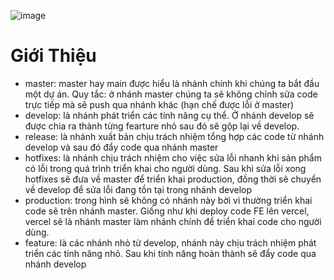 ![image](https://github.com/FromSunNews/git-workflow-with-team/assets/111409554/cce93af4-e03b-4b1e-ad78-7910f5997f8c)
# Giới Thiệu 
- master: master hay main được hiểu là nhánh chính khi chúng ta bắt đầu một dự án. Quy tắc: ở nhánh master chúng ta sẽ không chỉnh sửa code trực tiếp mà sẽ push qua nhánh khác (hạn chế được lỗi ở master)
- develop: là nhánh phát triển các tính năng cụ thể. Ở nhánh develop sẽ được chia ra thành từng fearture nhỏ sau đó sẽ gộp lại về develop. 
- release: là nhánh xuất bản chịu trách nhiệm tổng hợp các code từ nhánh develop và sau đó đẩy code qua nhánh master
- hotfixes: là nhánh chịu trách nhiệm cho việc sửa lỗi nhanh khi sản phẩm có lỗi trong quá trình triển khai cho người dùng. Sau khi sửa lỗi xong hotfixes sẽ đưa về master để triển khai production, đồng thời sẽ chuyển về develop để sửa lỗi đang tồn tại trong nhánh develop
- production: trong hình sẽ không có nhánh này bời vì thường triển khai code sẽ trên nhánh master. Giống như khi deploy code FE lên vercel, vercel sẽ là nhánh master làm nhánh chính để triển khai code cho người dùng.
- feature: là các nhánh nhỏ từ develop, nhánh này chịu trách nhiệm phát triển các tính năng nhỏ. Sau khi tính năng hoàn thành sẽ đẩy code qua nhánh develop
  
